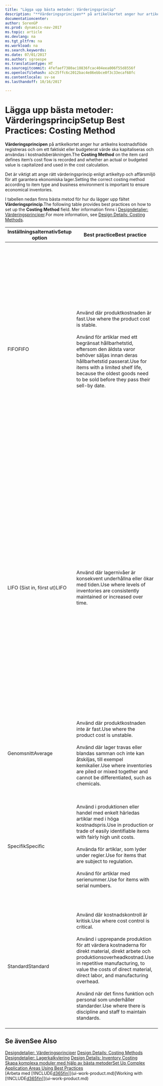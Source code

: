 ```yaml
---
title: "Lägga upp bästa metoder: Värderingsprincip"
description: "**Värderingsprincipen** på artikelkortet anger hur artikelns kostnadsflöde registreras och om ett faktiskt eller budgeterat värde ska kapitaliseras och användas i kostnadsberäkningen."
documentationcenter: 
author: SorenGP
ms.prod: dynamics-nav-2017
ms.topic: article
ms.devlang: na
ms.tgt_pltfrm: na
ms.workload: na
ms.search.keywords: 
ms.date: 07/01/2017
ms.author: sgroespe
ms.translationtype: HT
ms.sourcegitcommit: 4fefaef7380ac10836fcac404eea006f55d8556f
ms.openlocfilehash: a2c25ffc6c2012bac4e86ebbce0f3c33ecaf68fc
ms.contentlocale: sv-se
ms.lasthandoff: 10/16/2017

---
```

# <a name="setup-best-practices-costing-method"></a><span data-ttu-id="9eaab-103">Lägga upp bästa metoder: Värderingsprincip</span><span class="sxs-lookup"><span data-stu-id="9eaab-103">Setup Best Practices: Costing Method</span></span>
<span data-ttu-id="9eaab-104">**Värderingsprincipen** på artikelkortet anger hur artikelns kostnadsflöde registreras och om ett faktiskt eller budgeterat värde ska kapitaliseras och användas i kostnadsberäkningen.</span><span class="sxs-lookup"><span data-stu-id="9eaab-104">The **Costing Method** on the item card defines item’s cost flow is recorded and whether an actual or budgeted value is capitalized and used in the cost calculation.</span></span>  

 <span data-ttu-id="9eaab-105">Det är viktigt att ange rätt värderingsprincip enligt artikeltyp och affärsmiljö för att garantera ekonomiska lager.</span><span class="sxs-lookup"><span data-stu-id="9eaab-105">Setting the correct costing method according to item type and business environment is important to ensure economical inventories.</span></span>  

 <span data-ttu-id="9eaab-106">I tabellen nedan finns bästa metod för hur du lägger upp fältet **Värderingsprincip**.</span><span class="sxs-lookup"><span data-stu-id="9eaab-106">The following table provides best practices on how to set up the **Costing Method** field.</span></span> <span data-ttu-id="9eaab-107">Mer information finns i [Designdetaljer: Värderingsprinciper](design-details-costing-methods.md).</span><span class="sxs-lookup"><span data-stu-id="9eaab-107">For more information, see [Design Details: Costing Methods](design-details-costing-methods.md).</span></span>  

|<span data-ttu-id="9eaab-108">Inställningsalternativ</span><span class="sxs-lookup"><span data-stu-id="9eaab-108">Setup option</span></span>|<span data-ttu-id="9eaab-109">Best practice</span><span class="sxs-lookup"><span data-stu-id="9eaab-109">Best practice</span></span>|<span data-ttu-id="9eaab-110">Kommentar</span><span class="sxs-lookup"><span data-stu-id="9eaab-110">Comment</span></span>|  
|------------------|-------------------|-------------|  
|<span data-ttu-id="9eaab-111">FIFO</span><span class="sxs-lookup"><span data-stu-id="9eaab-111">FIFO</span></span>|<span data-ttu-id="9eaab-112">Använd där produktkostnaden är fast.</span><span class="sxs-lookup"><span data-stu-id="9eaab-112">Use where the product cost is stable.</span></span><br /><br /> <span data-ttu-id="9eaab-113">Använd för artiklar med ett begränsat hållbarhetstid, eftersom den äldsta varor behöver säljas innan deras hållbarhetstid passerat.</span><span class="sxs-lookup"><span data-stu-id="9eaab-113">Use for items with a limited shelf life, because the oldest goods need to be sold before they pass their sell-by date.</span></span>|<span data-ttu-id="9eaab-114">En artikels styckkostnad är det verkliga värdet på en mottagen artikel, vald enligt FIFO-regeln.</span><span class="sxs-lookup"><span data-stu-id="9eaab-114">An item’s unit cost is the actual value of any receipt of the item, selected by the FIFO rule.</span></span><br /><br /> <span data-ttu-id="9eaab-115">I lagervärdering antas det att de första artiklarna in i lagret säljs först.</span><span class="sxs-lookup"><span data-stu-id="9eaab-115">In inventory valuation, it is assumed that the first items placed in inventory are sold first.</span></span> <span data-ttu-id="9eaab-116">**Obs!**  När priser stiger visar balansräkningen ett högre värde</span><span class="sxs-lookup"><span data-stu-id="9eaab-116">**Note:**  When prices are rising, the balance sheet shows greater value.</span></span> <span data-ttu-id="9eaab-117">Det betyder att skatteskuler ökar, men kreditpoängen och förmåga att låna kontant ökar.</span><span class="sxs-lookup"><span data-stu-id="9eaab-117">This means that tax liabilities increase, but credit scores and the ability to borrow cash improve.</span></span>|  
|<span data-ttu-id="9eaab-118">LIFO (Sist in, först ut)</span><span class="sxs-lookup"><span data-stu-id="9eaab-118">LIFO</span></span>|<span data-ttu-id="9eaab-119">Använd där lagernivåer är konsekvent underhållna eller ökar med tiden.</span><span class="sxs-lookup"><span data-stu-id="9eaab-119">Use where levels of inventories are consistently maintained or increased over time.</span></span>|<span data-ttu-id="9eaab-120">En artikels styckkostnad är det verkliga värdet på en mottagen artikel, vald enligt LIFO-regeln.</span><span class="sxs-lookup"><span data-stu-id="9eaab-120">An item’s unit cost is the actual value of any receipt of the item, selected by the LIFO rule.</span></span><br /><br /> <span data-ttu-id="9eaab-121">I lagervärdering antas det att de senaste artiklarna in i lagret säljs först.</span><span class="sxs-lookup"><span data-stu-id="9eaab-121">In inventory valuation, it is assumed that the last items placed in inventory are sold first.</span></span> <span data-ttu-id="9eaab-122">**Obs!**  När priser vill stiger, minskas värdet på resultaträkningen.</span><span class="sxs-lookup"><span data-stu-id="9eaab-122">**Note:**  When prices are rising, the value on the income statement decreases.</span></span> <span data-ttu-id="9eaab-123">Det betyder att skatteskuler minskar, men din förmåga att låna kontant försämras.</span><span class="sxs-lookup"><span data-stu-id="9eaab-123">This means that tax liabilities decrease, but the ability to borrow cash deteriorates.</span></span> <span data-ttu-id="9eaab-124">**Viktigt:**  Tillåts inte i många länderregioner, eftersom det kan användas för att dölja vinst.</span><span class="sxs-lookup"><span data-stu-id="9eaab-124">**Important:**  Disallowed in many countries/regions, as it can be used to depress profit.</span></span>|  
|<span data-ttu-id="9eaab-125">Genomsnitt</span><span class="sxs-lookup"><span data-stu-id="9eaab-125">Average</span></span>|<span data-ttu-id="9eaab-126">Använd där produktkostnaden inte är fast.</span><span class="sxs-lookup"><span data-stu-id="9eaab-126">Use where the product cost is unstable.</span></span><br /><br /> <span data-ttu-id="9eaab-127">Använd där lager travas eller blandas samman och inte kan åtskiljas, till exempel kemikalier.</span><span class="sxs-lookup"><span data-stu-id="9eaab-127">Use where inventories are piled or mixed together and cannot be differentiated, such as chemicals.</span></span>|<span data-ttu-id="9eaab-128">En artikels styckkostnad är den exakta kostnaden för mottagandet av den aktuella enheten.</span><span class="sxs-lookup"><span data-stu-id="9eaab-128">An item’s unit cost is the exact cost at which the particular unit was received.</span></span>|  
|<span data-ttu-id="9eaab-129">Specifik</span><span class="sxs-lookup"><span data-stu-id="9eaab-129">Specific</span></span>|<span data-ttu-id="9eaab-130">Använd i produktionen eller handel med enkelt härledas artiklar med i höga kostnadspris.</span><span class="sxs-lookup"><span data-stu-id="9eaab-130">Use in production or trade of easily identifiable items with fairly high unit costs.</span></span><br /><br /> <span data-ttu-id="9eaab-131">Använda för artiklar, som lyder under regler.</span><span class="sxs-lookup"><span data-stu-id="9eaab-131">Use for items that are subject to regulation.</span></span><br /><br /> <span data-ttu-id="9eaab-132">Använd för artiklar med serienummer.</span><span class="sxs-lookup"><span data-stu-id="9eaab-132">Use for items with serial numbers.</span></span>|<span data-ttu-id="9eaab-133">En artikels styckkostnad beräknas enligt den genomsnittliga styckkostnaden vid varje tidpunkt efter ett inköp.</span><span class="sxs-lookup"><span data-stu-id="9eaab-133">An item’s unit cost is calculated as the average unit cost at each point in time after a purchase.</span></span><br /><br /> <span data-ttu-id="9eaab-134">För lagervärdering förutsätts att alla lagerartiklar säljs samtidigt.</span><span class="sxs-lookup"><span data-stu-id="9eaab-134">For inventory valuation, it is assumes that all inventories are sold simultaneously.</span></span>|  
|<span data-ttu-id="9eaab-135">Standard</span><span class="sxs-lookup"><span data-stu-id="9eaab-135">Standard</span></span>|<span data-ttu-id="9eaab-136">Använd där kostnadskontroll är kritisk.</span><span class="sxs-lookup"><span data-stu-id="9eaab-136">Use where cost control is critical.</span></span><br /><br /> <span data-ttu-id="9eaab-137">Använd i upprepande produktion för att värdera kostnaderna för direkt material, direkt arbete och produktionsoverheadkostnad.</span><span class="sxs-lookup"><span data-stu-id="9eaab-137">Use in repetitive manufacturing, to value the costs of direct material, direct labor, and manufacturing overhead.</span></span><br /><br /> <span data-ttu-id="9eaab-138">Använd när det finns funktion och personal som underhåller standarder.</span><span class="sxs-lookup"><span data-stu-id="9eaab-138">Use where there is discipline and staff to maintain standards.</span></span>|<span data-ttu-id="9eaab-139">En artikels styckkostnad är förinställd baserad på uppskattning.</span><span class="sxs-lookup"><span data-stu-id="9eaab-139">An item’s unit cost is preset based on estimated.</span></span><br /><br /> <span data-ttu-id="9eaab-140">När den verkliga kostnaden senare realiseras, måste standardkostnaden justeras med den verkliga kostnaden via skillnadsvärden.</span><span class="sxs-lookup"><span data-stu-id="9eaab-140">When the actual cost is realized later, the standard cost must be adjusted to the actual cost through variance values.</span></span>|  

## <a name="see-also"></a><span data-ttu-id="9eaab-141">Se även</span><span class="sxs-lookup"><span data-stu-id="9eaab-141">See Also</span></span>  
 <span data-ttu-id="9eaab-142">[Designdetaljer: Värderingsprinciper](design-details-costing-methods.md) </span><span class="sxs-lookup"><span data-stu-id="9eaab-142">[Design Details: Costing Methods](design-details-costing-methods.md) </span></span>  
 <span data-ttu-id="9eaab-143">[Designdetaljer: Lagerkalkylering](design-details-inventory-costing.md) </span><span class="sxs-lookup"><span data-stu-id="9eaab-143">[Design Details: Inventory Costing](design-details-inventory-costing.md) </span></span>  
 [<span data-ttu-id="9eaab-144">Skapa komplexa moduler med hjälp av bästa metoder</span><span class="sxs-lookup"><span data-stu-id="9eaab-144">Set Up Complex Application Areas Using Best Practices</span></span>](set-up-complex-application-areas-using-best-practices.md)  
 <span data-ttu-id="9eaab-145">[Arbeta med [!INCLUDE[d365fin](includes/d365fin_md.md)]](ui-work-product.md)</span><span class="sxs-lookup"><span data-stu-id="9eaab-145">[Working with [!INCLUDE[d365fin](includes/d365fin_md.md)]](ui-work-product.md)</span></span>

